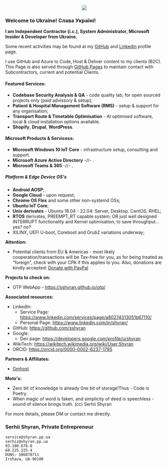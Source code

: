 <div align="center">
  <a href="https://shyran.pp.ua">
    <img src="https://capsule-render.vercel.app/api?type=waving&color=gradient&customColorList=6&height=130&section=header&text=Serhii%20Shyran&fontSize=32&animation=fadeIn&fontAlignY=20&desc=Independent%20Contractor&descSize=12&descAlignY=46&descAlign=53.8">
  </a>
</div>

### Welcome to Ukraine! Слава Україні!

**I am Independent Contractor (i.c.), System Administrator, Microsoft Insider & Developer from Ukraine.**

Some recent activities may be found at my [GitHub](https://github.com/sshyran) and [Linkedin](https://www.linkedin.com/in/shyran) profile page.

I use GitHub and Azure to Code, Host & Deliver content to my clients (B2C). 
This Page is also served through [GitHub Pages](https://sshyran.github.io/shyran.pp.ua/) to maintain contact with Subcontractors, current and potential Clients.

#### Featured Services:
* **Codebase Security Analysis & QA** - code quality lab, for open sourced projects only (paid advissory & setup);
* **Patient & Hospital Management Software (RMS)** - setup & support for any organisation;
* **Transport Route & Timetable Optimisation** - AI optimised software, local & cloud installation options available.
* **Shopify**, **Drupal**, **WordPress**.

#### Microsoft Products & Servicess:
* **Microsoft Windows 10 IoT Core** - infrastructure setup, consulting and support.
* **Microsoft Azure Active Directory**  -//- .
* **Microsoft Teams & 365** -//- .

##### Platform & Edge Device OS's
* **Android AOSP**;
* **Google Cloud** - upon request;
* **Chrome OS Flex** and some other non-systemd OSs;
* **Ubuntu IoT Core**;
* **Unix derivates** - Ubuntu 18.04 - 22.04: Server, Desktop. CentOS, RHEL;
* **RTOS** derivates, PREEMPT_RT capable system; OR just well designed INTERRUPT functionality and Kernel optimisation, to save throughput... yes? no?
* XILINX, UEFI U-boot, Coreboot and Grub2 variations underway;

**Attention:**
* Potential clients from EU & Americas - most likely cooperation/transactions will be Tax-free for you, as for being treated as "foreign", check with your CPA if this applies to you. Also, donations are kindly accepted: [Donate with PayPal](https://www.paypal.com/donate/?hosted_button_id=SC6BRHXG388RL)

**Projects to check on:**
* OTP WebApp - https://sshyran.github.io/otp/

**Associated resources:**
* LinkedIn: 
  - Service Page: https://www.linkedin.com/services/page/a80274313051b67110/
  - Personal Page: https://www.linkedin.com/in/shyran/
* GitHub: https://github.com/sshyran
* Google:
  - Dev page: https://developers.google.com/profile/u/shyran
* WikiTech: https://wikitech.wikimedia.org/wiki/User:Shyran
* ORCID: https://orcid.org/0000-0002-6237-1785

**Partners & Affiliates:**
* [Gmhost](https://gmhost.com.ua/?partner=57961)


**Moto's:**
* Zero bit of knowledge is already 0ne bit of storage!Thus - Code is Poetry.
* When magic of word is faken, and simplicity of deed is speechless - sound of silence brings truth. (cc) Serhii Shyran

For more details, please DM or contact me directly. 

### Serhii Shyran, Private Entrepreneur
```
service@shyran.pp.ua
serhii@shyran.pp.ua
93.180.676.8
68.225.225.4
DUNS: 506878711
Irshava, UA-90100
```


<!--
###
![This is an image](https://myoctocat.com/assets/images/base-octocat.svg)
###
<form action="https://www.paypal.com/donate" method="post" target="_top">
<input type="hidden" name="hosted_button_id" value="SC6BRHXG388RL" />
<input type="image" src="https://www.paypalobjects.com/en_US/i/btn/btn_donateCC_LG.gif" border="0" name="submit" title="PayPal - The safer, easier way to pay online!" alt="Donate with PayPal button" />
<img alt="" border="0" src="https://www.paypal.com/en_UA/i/scr/pixel.gif" width="1" height="1" />
</form>
-->
